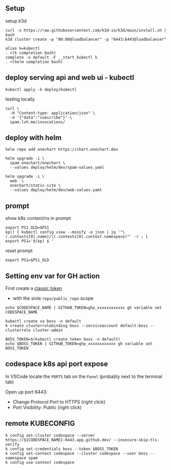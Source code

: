 ## Setup

setup k3d
```
curl -s https://raw.githubusercontent.com/k3d-io/k3d/main/install.sh | bash
k3d cluster create -p "80:80@loadbalancer" -p "6443:6443@loadbalancer"
```


```
alias k=kubectl
. <(k completion bash)
complete -o default -F __start_kubectl k
. <(helm completion bash)
```


## deploy serving api and web ui - kubectl

```
kubectl apply -k deploy/kubectl
```

testing locally
```
curl \
  -H "Content-type: application/json" \
  -d '{"data":"subscribe"}' \
  spam.lvh.me/invocations/ 
```

## deploy with helm

```
helm repo add onechart https://chart.onechart.dev

helm upgrade -i \
  spam onechart/onechart \
  --values deploy/helm/dev/spam-values.yaml 

helm upgrade -i \
  web  \
  onechart/static-site \
  --values deploy/helm/dev/web-values.yaml
```

## prompt

show k8s context/ns in prompt
```
export PS1_OLD=$PS1
kp() { kubectl config view --minify -o json | jq '"\(.contexts[0].name)/\(.contexts[0].context.namespace)"' -r ; }
export PS1='$(kp) $ '
```

reset prompt
```
export PS1=$PS1_OLD
```


## Setting env var for GH action

First create a [classic token](https://github.com/settings/tokens/new)
- with the sinle `repo/public_repo` scope

```
echo $CODESPACE_NAME | GITHUB_TOKEN=ghp_xxxxxxxxxxxx gh variable set CODESPACE_NAME

kubectl create sa boss -n default
k create clusterrolebinding boss --serviceaccount default:boss --clusterrole cluster-admin

BOSS_TOKEN=$(kubectl create token boss -n default)
echo $BOSS_TOKEN | GITHUB_TOKEN=ghp_xxxxxxxxxxxx gh variable set BOSS_TOKEN
```

## codespace k8s api port expose

In VSCode locate the `PORTS` tab on the `Panel` (probably next to the terminal tab)

Open up port 6443:
- Change Protocol Port to HTTPS (right click)
- Port Visibility: Public (right click)

## remote KUBECONFIG

```
k config set-cluster codespace --server https://${CODESPACE_NAME}-6443.app.github.dev/ --insecure-skip-tls-verify 
k config set-credentials boss --token $BOSS_TOKEN 
k config set-context codespace --cluster codespace --user boss --namespace spam
k config use-context codespace
```